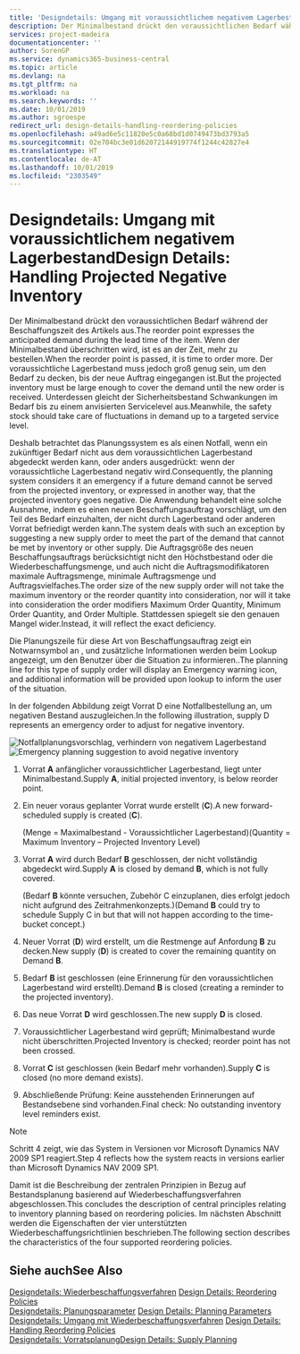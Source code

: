 ```yaml
---
title: 'Designdetails: Umgang mit voraussichtlichem negativem Lagerbestand | Microsoft Docs'
description: Der Minimalbestand drückt den voraussichtlichen Bedarf während der Beschaffungszeit des Artikels aus. Wenn der Minimalbestand überschritten wird, ist es an der Zeit, mehr zu bestellen. Der voraussichtliche Lagerbestand muss jedoch groß genug sein, um den Bedarf zu decken, bis der neue Auftrag eingegangen ist. Unterdessen gleicht der Sicherheitsbestand Schwankungen im Bedarf bis zu einem anvisierten Servicelevel aus.
services: project-madeira
documentationcenter: ''
author: SorenGP
ms.service: dynamics365-business-central
ms.topic: article
ms.devlang: na
ms.tgt_pltfrm: na
ms.workload: na
ms.search.keywords: ''
ms.date: 10/01/2019
ms.author: sgroespe
redirect_url: design-details-handling-reordering-policies
ms.openlocfilehash: a49ad6e5c11820e5c0a68bd1d0749473bd3793a5
ms.sourcegitcommit: 02e704bc3e01d62072144919774f1244c42827e4
ms.translationtype: HT
ms.contentlocale: de-AT
ms.lasthandoff: 10/01/2019
ms.locfileid: "2303549"
---
```

# <a name="design-details-handling-projected-negative-inventory"></a><span data-ttu-id="38559-106">Designdetails: Umgang mit voraussichtlichem negativem Lagerbestand</span><span class="sxs-lookup"><span data-stu-id="38559-106">Design Details: Handling Projected Negative Inventory</span></span>
<span data-ttu-id="38559-107">Der Minimalbestand drückt den voraussichtlichen Bedarf während der Beschaffungszeit des Artikels aus.</span><span class="sxs-lookup"><span data-stu-id="38559-107">The reorder point expresses the anticipated demand during the lead time of the item.</span></span> <span data-ttu-id="38559-108">Wenn der Minimalbestand überschritten wird, ist es an der Zeit, mehr zu bestellen.</span><span class="sxs-lookup"><span data-stu-id="38559-108">When the reorder point is passed, it is time to order more.</span></span> <span data-ttu-id="38559-109">Der voraussichtliche Lagerbestand muss jedoch groß genug sein, um den Bedarf zu decken, bis der neue Auftrag eingegangen ist.</span><span class="sxs-lookup"><span data-stu-id="38559-109">But the projected inventory must be large enough to cover the demand until the new order is received.</span></span> <span data-ttu-id="38559-110">Unterdessen gleicht der Sicherheitsbestand Schwankungen im Bedarf bis zu einem anvisierten Servicelevel aus.</span><span class="sxs-lookup"><span data-stu-id="38559-110">Meanwhile, the safety stock should take care of fluctuations in demand up to a targeted service level.</span></span>  

 <span data-ttu-id="38559-111">Deshalb betrachtet das Planungssystem es als einen Notfall, wenn ein zukünftiger Bedarf nicht aus dem voraussichtlichen Lagerbestand abgedeckt werden kann, oder anders ausgedrückt: wenn der voraussichtliche Lagerbestand negativ wird.</span><span class="sxs-lookup"><span data-stu-id="38559-111">Consequently, the planning system considers it an emergency if a future demand cannot be served from the projected inventory, or expressed in another way, that the projected inventory goes negative.</span></span> <span data-ttu-id="38559-112">Die Anwendung behandelt eine solche Ausnahme, indem es einen neuen Beschaffungsauftrag vorschlägt, um den Teil des Bedarf einzuhalten, der nicht durch Lagerbestand oder anderen Vorrat befriedigt werden kann.</span><span class="sxs-lookup"><span data-stu-id="38559-112">The system deals with such an exception by suggesting a new supply order to meet the part of the demand that cannot be met by inventory or other supply.</span></span> <span data-ttu-id="38559-113">Die Auftragsgröße des neuen Beschaffungsauftrags berücksichtigt nicht den Höchstbestand oder die Wiederbeschaffungsmenge, und auch nicht die Auftragsmodifikatoren maximale Auftragsmenge, minimale Auftragsmenge und Auftragsvielfaches.</span><span class="sxs-lookup"><span data-stu-id="38559-113">The order size of the new supply order will not take the maximum inventory or the reorder quantity into consideration, nor will it take into consideration the order modifiers Maximum Order Quantity, Minimum Order Quantity, and Order Multiple.</span></span> <span data-ttu-id="38559-114">Stattdessen spiegelt sie den genauen Mangel wider.</span><span class="sxs-lookup"><span data-stu-id="38559-114">Instead, it will reflect the exact deficiency.</span></span>  

 <span data-ttu-id="38559-115">Die Planungszeile für diese Art von Beschaffungsauftrag zeigt ein Notwarnsymbol an , und zusätzliche Informationen werden beim Lookup angezeigt, um den Benutzer über die Situation zu informieren..</span><span class="sxs-lookup"><span data-stu-id="38559-115">The planning line for this type of supply order will display an Emergency warning icon, and additional information will be provided upon lookup to inform the user of the situation.</span></span>  

 <span data-ttu-id="38559-116">In der folgenden Abbildung zeigt Vorrat D eine Notfallbestellung an, um negativen Bestand auszugleichen.</span><span class="sxs-lookup"><span data-stu-id="38559-116">In the following illustration, supply D represents an emergency order to adjust for negative inventory.</span></span>  

 <span data-ttu-id="38559-117">![Notfallplanungsvorschlag, verhindern von negativem Lagerbestand](media/nav_app_supply_planning_2_negative_inventory.png "Notfallplanungsvorschlag, verhindern von negativem Lagerbestand")</span><span class="sxs-lookup"><span data-stu-id="38559-117">![Emergency planning suggestion to avoid negative inventory](media/nav_app_supply_planning_2_negative_inventory.png "Emergency planning suggestion to avoid negative inventory")</span></span>  

1.  <span data-ttu-id="38559-118">Vorrat **A** anfänglicher voraussichtlicher Lagerbestand, liegt unter Minimalbestand.</span><span class="sxs-lookup"><span data-stu-id="38559-118">Supply **A**, initial projected inventory, is below reorder point.</span></span>  
2.  <span data-ttu-id="38559-119">Ein neuer voraus geplanter Vorrat wurde erstellt (**C**).</span><span class="sxs-lookup"><span data-stu-id="38559-119">A new forward-scheduled supply is created (**C**).</span></span>  

     <span data-ttu-id="38559-120">(Menge = Maximalbestand - Voraussichtlicher Lagerbestand)</span><span class="sxs-lookup"><span data-stu-id="38559-120">(Quantity = Maximum Inventory – Projected Inventory Level)</span></span>  
3.  <span data-ttu-id="38559-121">Vorrat **A** wird durch Bedarf **B** geschlossen, der nicht vollständig abgedeckt wird.</span><span class="sxs-lookup"><span data-stu-id="38559-121">Supply **A** is closed by demand **B**, which is not fully covered.</span></span>  

     <span data-ttu-id="38559-122">(Bedarf **B** könnte versuchen, Zubehör C einzuplanen, dies erfolgt jedoch nicht aufgrund des Zeitrahmenkonzepts.)</span><span class="sxs-lookup"><span data-stu-id="38559-122">(Demand **B** could try to schedule Supply C in but that will not happen according to the time-bucket concept.)</span></span>  
4.  <span data-ttu-id="38559-123">Neuer Vorrat (**D**) wird erstellt, um die Restmenge auf Anfordung **B** zu decken.</span><span class="sxs-lookup"><span data-stu-id="38559-123">New supply (**D**) is created to cover the remaining quantity on Demand **B**.</span></span>  
5.  <span data-ttu-id="38559-124">Bedarf **B** ist geschlossen (eine Erinnerung für den voraussichtlichen Lagerbestand wird erstellt).</span><span class="sxs-lookup"><span data-stu-id="38559-124">Demand **B** is closed (creating a reminder to the projected inventory).</span></span>  
6.  <span data-ttu-id="38559-125">Das neue Vorrat **D** wird geschlossen.</span><span class="sxs-lookup"><span data-stu-id="38559-125">The new supply **D** is closed.</span></span>  
7.  <span data-ttu-id="38559-126">Voraussichtlicher Lagerbestand wird geprüft; Minimalbestand wurde nicht überschritten.</span><span class="sxs-lookup"><span data-stu-id="38559-126">Projected Inventory is checked; reorder point has not been crossed.</span></span>  
8.  <span data-ttu-id="38559-127">Vorrat **C** ist geschlossen (kein Bedarf mehr vorhanden).</span><span class="sxs-lookup"><span data-stu-id="38559-127">Supply **C** is closed (no more demand exists).</span></span>  
9. <span data-ttu-id="38559-128">Abschließende Prüfung: Keine ausstehenden Erinnerungen auf Bestandsebene sind vorhanden.</span><span class="sxs-lookup"><span data-stu-id="38559-128">Final check: No outstanding inventory level reminders exist.</span></span>  

> [!NOTE]  
>  <span data-ttu-id="38559-129">Schritt 4 zeigt, wie das System in Versionen vor Microsoft Dynamics NAV 2009 SP1 reagiert.</span><span class="sxs-lookup"><span data-stu-id="38559-129">Step 4 reflects how the system reacts in versions earlier than Microsoft Dynamics NAV 2009 SP1.</span></span>  

 <span data-ttu-id="38559-130">Damit ist die Beschreibung der zentralen Prinzipien in Bezug auf Bestandsplanung basierend auf Wiederbeschaffungsverfahren abgeschlossen.</span><span class="sxs-lookup"><span data-stu-id="38559-130">This concludes the description of central principles relating to inventory planning based on reordering policies.</span></span> <span data-ttu-id="38559-131">Im nächsten Abschnitt werden die Eigenschaften der vier unterstützten Wiederbeschaffungsrichtlinien beschrieben.</span><span class="sxs-lookup"><span data-stu-id="38559-131">The following section describes the characteristics of the four supported reordering policies.</span></span>  

## <a name="see-also"></a><span data-ttu-id="38559-132">Siehe auch</span><span class="sxs-lookup"><span data-stu-id="38559-132">See Also</span></span>  
 <span data-ttu-id="38559-133">[Designdetails: Wiederbeschaffungsverfahren](design-details-reordering-policies.md) </span><span class="sxs-lookup"><span data-stu-id="38559-133">[Design Details: Reordering Policies](design-details-reordering-policies.md) </span></span>  
 <span data-ttu-id="38559-134">[Designdetails: Planungsparameter](design-details-planning-parameters.md) </span><span class="sxs-lookup"><span data-stu-id="38559-134">[Design Details: Planning Parameters](design-details-planning-parameters.md) </span></span>  
 <span data-ttu-id="38559-135">[Designdetails: Umgang mit Wiederbeschaffungsverfahren](design-details-handling-reordering-policies.md) </span><span class="sxs-lookup"><span data-stu-id="38559-135">[Design Details: Handling Reordering Policies](design-details-handling-reordering-policies.md) </span></span>  
 [<span data-ttu-id="38559-136">Designdetails: Vorratsplanung</span><span class="sxs-lookup"><span data-stu-id="38559-136">Design Details: Supply Planning</span></span>](design-details-supply-planning.md)
